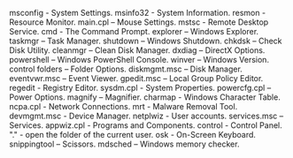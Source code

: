 msconfig - System Settings.
msinfo32 - System Information.
resmon - Resource Monitor.
main.cpl – Mouse Settings.
mstsc - Remote Desktop Service.
cmd - The Command Prompt.
explorer – Windows Explorer.
taskmgr – Task Manager.
shutdown – Windows Shutdown.
chkdsk – Check Disk Utility.
cleanmgr – Clean Disk Manager.
dxdiag – DirectX Options.
powershell – Windows PowerShell Console.
winver – Windows Version.
control folders – Folder Options.
diskmgmt.msc – Disk Manager.
eventvwr.msc – Event Viewer.
gpedit.msc – Local Group Policy Editor.
regedit - Registry Editor.
sysdm.cpl - System Properties.
powercfg.cpl – Power Options.
magnify – Magnifier.
charmap - Windows Character Table.
ncpa.cpl - Network Connections.
mrt - Malware Removal Tool.
devmgmt.msc - Device Manager.
netplwiz - User accounts.
services.msc – Services.
appwiz.cpl - Programs and Components.
control - Control Panel.
"." - open the folder of the current user.
osk - On-Screen Keyboard.
snippingtool – Scissors.
mdsched – Windows memory checker.
